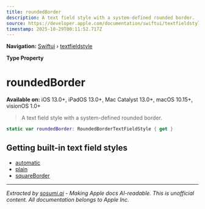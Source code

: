 ```yaml
---
title: roundedBorder
description: A text field style with a system-defined rounded border.
source: https://developer.apple.com/documentation/swiftui/textfieldstyle/roundedborder
timestamp: 2025-10-29T00:11:52.717Z
---
```


**Navigation:** [Swiftui](/documentation/swiftui) › [textfieldstyle](/documentation/swiftui/textfieldstyle)

**Type Property**

# roundedBorder

**Available on:** iOS 13.0+, iPadOS 13.0+, Mac Catalyst 13.0+, macOS 10.15+, visionOS 1.0+

> A text field style with a system-defined rounded border.

```swift
static var roundedBorder: RoundedBorderTextFieldStyle { get }
```

## Getting built-in text field styles

- [automatic](/documentation/swiftui/textfieldstyle/automatic)
- [plain](/documentation/swiftui/textfieldstyle/plain)
- [squareBorder](/documentation/swiftui/textfieldstyle/squareborder)

---

*Extracted by [sosumi.ai](https://sosumi.ai) - Making Apple docs AI-readable.*
*This is unofficial content. All documentation belongs to Apple Inc.*
